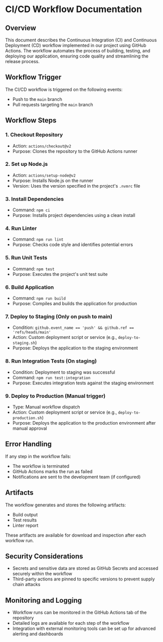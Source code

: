# CI/CD Workflow Documentation

## Overview

This document describes the Continuous Integration (CI) and Continuous Deployment (CD) workflow implemented in our project using GitHub Actions. The workflow automates the process of building, testing, and deploying our application, ensuring code quality and streamlining the release process.

## Workflow Trigger

The CI/CD workflow is triggered on the following events:
- Push to the `main` branch
- Pull requests targeting the `main` branch

## Workflow Steps

### 1. Checkout Repository
- Action: `actions/checkout@v2`
- Purpose: Clones the repository to the GitHub Actions runner

### 2. Set up Node.js
- Action: `actions/setup-node@v2`
- Purpose: Installs Node.js on the runner
- Version: Uses the version specified in the project's `.nvmrc` file

### 3. Install Dependencies
- Command: `npm ci`
- Purpose: Installs project dependencies using a clean install

### 4. Run Linter
- Command: `npm run lint`
- Purpose: Checks code style and identifies potential errors

### 5. Run Unit Tests
- Command: `npm test`
- Purpose: Executes the project's unit test suite

### 6. Build Application
- Command: `npm run build`
- Purpose: Compiles and builds the application for production

### 7. Deploy to Staging (Only on push to main)
- Condition: `github.event_name == 'push' && github.ref == 'refs/heads/main'`
- Action: Custom deployment script or service (e.g., `deploy-to-staging.sh`)
- Purpose: Deploys the application to the staging environment

### 8. Run Integration Tests (On staging)
- Condition: Deployment to staging was successful
- Command: `npm run test:integration`
- Purpose: Executes integration tests against the staging environment

### 9. Deploy to Production (Manual trigger)
- Type: Manual workflow dispatch
- Action: Custom deployment script or service (e.g., `deploy-to-production.sh`)
- Purpose: Deploys the application to the production environment after manual approval

## Error Handling

If any step in the workflow fails:
- The workflow is terminated
- GitHub Actions marks the run as failed
- Notifications are sent to the development team (if configured)

## Artifacts

The workflow generates and stores the following artifacts:
- Build output
- Test results
- Linter report

These artifacts are available for download and inspection after each workflow run.

## Security Considerations

- Secrets and sensitive data are stored as GitHub Secrets and accessed securely within the workflow
- Third-party actions are pinned to specific versions to prevent supply chain attacks

## Monitoring and Logging

- Workflow runs can be monitored in the GitHub Actions tab of the repository
- Detailed logs are available for each step of the workflow
- Integration with external monitoring tools can be set up for advanced alerting and dashboards